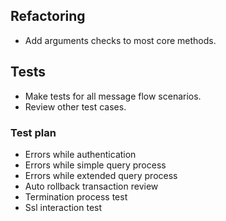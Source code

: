 ## Refactoring
* Add arguments checks to most core methods.

## Tests
* Make tests for all message flow scenarios.
* Review other test cases.

### Test plan
* Errors while authentication
* Errors while simple query process
* Errors while extended query process
* Auto rollback transaction review
* Termination process test
* Ssl interaction test
